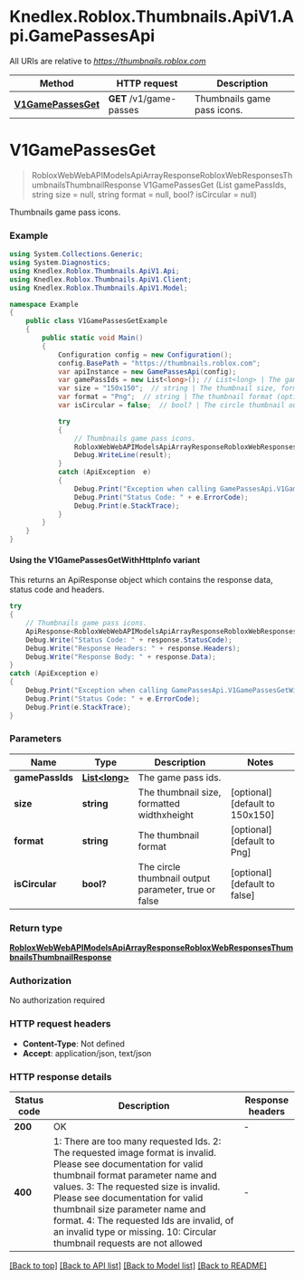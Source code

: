 # Knedlex.Roblox.Thumbnails.ApiV1.Api.GamePassesApi

All URIs are relative to *https://thumbnails.roblox.com*

| Method | HTTP request | Description |
|--------|--------------|-------------|
| [**V1GamePassesGet**](GamePassesApi.md#v1gamepassesget) | **GET** /v1/game-passes | Thumbnails game pass icons. |

<a id="v1gamepassesget"></a>
# **V1GamePassesGet**
> RobloxWebWebAPIModelsApiArrayResponseRobloxWebResponsesThumbnailsThumbnailResponse V1GamePassesGet (List<long> gamePassIds, string size = null, string format = null, bool? isCircular = null)

Thumbnails game pass icons.

### Example
```csharp
using System.Collections.Generic;
using System.Diagnostics;
using Knedlex.Roblox.Thumbnails.ApiV1.Api;
using Knedlex.Roblox.Thumbnails.ApiV1.Client;
using Knedlex.Roblox.Thumbnails.ApiV1.Model;

namespace Example
{
    public class V1GamePassesGetExample
    {
        public static void Main()
        {
            Configuration config = new Configuration();
            config.BasePath = "https://thumbnails.roblox.com";
            var apiInstance = new GamePassesApi(config);
            var gamePassIds = new List<long>(); // List<long> | The game pass ids.
            var size = "150x150";  // string | The thumbnail size, formatted widthxheight (optional)  (default to 150x150)
            var format = "Png";  // string | The thumbnail format (optional)  (default to Png)
            var isCircular = false;  // bool? | The circle thumbnail output parameter, true or false (optional)  (default to false)

            try
            {
                // Thumbnails game pass icons.
                RobloxWebWebAPIModelsApiArrayResponseRobloxWebResponsesThumbnailsThumbnailResponse result = apiInstance.V1GamePassesGet(gamePassIds, size, format, isCircular);
                Debug.WriteLine(result);
            }
            catch (ApiException  e)
            {
                Debug.Print("Exception when calling GamePassesApi.V1GamePassesGet: " + e.Message);
                Debug.Print("Status Code: " + e.ErrorCode);
                Debug.Print(e.StackTrace);
            }
        }
    }
}
```

#### Using the V1GamePassesGetWithHttpInfo variant
This returns an ApiResponse object which contains the response data, status code and headers.

```csharp
try
{
    // Thumbnails game pass icons.
    ApiResponse<RobloxWebWebAPIModelsApiArrayResponseRobloxWebResponsesThumbnailsThumbnailResponse> response = apiInstance.V1GamePassesGetWithHttpInfo(gamePassIds, size, format, isCircular);
    Debug.Write("Status Code: " + response.StatusCode);
    Debug.Write("Response Headers: " + response.Headers);
    Debug.Write("Response Body: " + response.Data);
}
catch (ApiException e)
{
    Debug.Print("Exception when calling GamePassesApi.V1GamePassesGetWithHttpInfo: " + e.Message);
    Debug.Print("Status Code: " + e.ErrorCode);
    Debug.Print(e.StackTrace);
}
```

### Parameters

| Name | Type | Description | Notes |
|------|------|-------------|-------|
| **gamePassIds** | [**List&lt;long&gt;**](long.md) | The game pass ids. |  |
| **size** | **string** | The thumbnail size, formatted widthxheight | [optional] [default to 150x150] |
| **format** | **string** | The thumbnail format | [optional] [default to Png] |
| **isCircular** | **bool?** | The circle thumbnail output parameter, true or false | [optional] [default to false] |

### Return type

[**RobloxWebWebAPIModelsApiArrayResponseRobloxWebResponsesThumbnailsThumbnailResponse**](RobloxWebWebAPIModelsApiArrayResponseRobloxWebResponsesThumbnailsThumbnailResponse.md)

### Authorization

No authorization required

### HTTP request headers

 - **Content-Type**: Not defined
 - **Accept**: application/json, text/json


### HTTP response details
| Status code | Description | Response headers |
|-------------|-------------|------------------|
| **200** | OK |  -  |
| **400** | 1: There are too many requested Ids.  2: The requested image format is invalid. Please see documentation for valid thumbnail format parameter name and values.  3: The requested size is invalid. Please see documentation for valid thumbnail size parameter name and format.  4: The requested Ids are invalid, of an invalid type or missing.  10: Circular thumbnail requests are not allowed |  -  |

[[Back to top]](#) [[Back to API list]](../README.md#documentation-for-api-endpoints) [[Back to Model list]](../README.md#documentation-for-models) [[Back to README]](../README.md)

